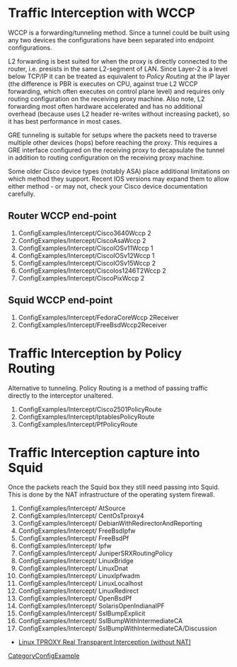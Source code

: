 # Traffic Interception with WCCP

WCCP is a forwarding/tunneling method. Since a tunnel could be built
using any two devices the configurations have been separated into
endpoint configurations.

L2 forwarding is best suited for when the proxy is directly connected to
the router, i.e. presists in the same L2-segment of LAN. Since Layer-2
is a level below TCP/IP it can be treated as equivalent to *Policy
Routing* at the IP layer (the difference is PBR is executes on CPU,
against true L2 WCCP forwarding, which often executes on control plane
level) and requires only routing configuration on the receiving proxy
machine. Also note, L2 forwarding most often hardware accelerated and
has no additional overhead (because uses L2 header re-writes without
increasing packet), so it has best performance in most cases.

GRE tunneling is suitable for setups where the packets need to traverse
multiple other devices (hops) before reaching the proxy. This requires a
GRE interface configured on the receiving proxy to decapsulate the
tunnel in addition to routing configuration on the receiving proxy
machine.

Some older Cisco device types (notably ASA) place additional limitations
on which method they support. Recent IOS versions may expand them to
allow either method - or may not, check your Cisco device documentation
carefully.

## Router WCCP end-point

1.  ConfigExamples/Intercept/Cisco3640Wccp
    2
2.  ConfigExamples/Intercept/CiscoAsaWccp
    2
3.  ConfigExamples/Intercept/CiscoIOSv11Wccp
    1
4.  ConfigExamples/Intercept/CiscoIOSv12Wccp
    1
5.  ConfigExamples/Intercept/CiscoIOSv15Wccp
    2
6.  ConfigExamples/Intercept/CiscoIos1246T2Wccp
    2
7.  ConfigExamples/Intercept/CiscoPixWccp
    2

## Squid WCCP end-point

1.  ConfigExamples/Intercept/FedoraCoreWccp
    2Receiver
2.  ConfigExamples/Intercept/FreeBsdWccp2Receiver

# Traffic Interception by Policy Routing

Alternative to tunneling. Policy Routing is a method of passing traffic
directly to the interceptor unaltered.

1.  ConfigExamples/Intercept/Cisco2501PolicyRoute
2.  ConfigExamples/Intercept/IptablesPolicyRoute
3.  ConfigExamples/Intercept/PfPolicyRoute

# Traffic Interception capture into Squid

Once the packets reach the Squid box they still need passing into Squid.
This is done by the NAT infrastructure of the operating system firewall.

1.  ConfigExamples/Intercept/
    AtSource
2.  ConfigExamples/Intercept/
    CentOsTproxy4
3.  ConfigExamples/Intercept/
    DebianWithRedirectorAndReporting
4.  ConfigExamples/Intercept/
    FreeBsdIpfw
5.  ConfigExamples/Intercept/
    FreeBsdPf
6.  ConfigExamples/Intercept/
    Ipfw
7.  ConfigExamples/Intercept/
    JuniperSRXRoutingPolicy
8.  ConfigExamples/Intercept/
    LinuxBridge
9.  ConfigExamples/Intercept/
    LinuxDnat
10. ConfigExamples/Intercept/
    LinuxIpfwadm
11. ConfigExamples/Intercept/
    LinuxLocalhost
12. ConfigExamples/Intercept/
    LinuxRedirect
13. ConfigExamples/Intercept/
    OpenBsdPf
14. ConfigExamples/Intercept/
    SolarisOpenIndianaIPF
15. ConfigExamples/Intercept/
    SslBumpExplicit
16. ConfigExamples/Intercept/
    SslBumpWithIntermediateCA
17. ConfigExamples/Intercept/
    SslBumpWithIntermediateCA/Discussion

<!-- end list -->

  - [Linux TPROXY Real Transparent Interception (without
    NAT)](/Features/Tproxy4#)

[CategoryConfigExample](/CategoryConfigExample#)
